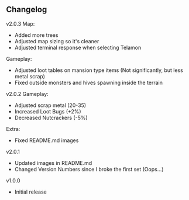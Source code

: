 ## Changelog
v2.0.3
Map:
- Added more trees
- Adjusted map sizing so it's cleaner
- Adjusted terminal response when selecting Telamon

Gameplay:
- Adjusted loot tables on mansion type items (Not significantly, but less metal scrap)
- Fixed outside monsters and hives spawning inside the terrain

v2.0.2
Gameplay:
- Adjusted scrap metal (20-35)
- Increased Loot Bugs (+2%)
- Decreased Nutcrackers (-5%)

Extra:
- Fixed README.md images

v2.0.1
- Updated images in README.md
- Changed Version Numbers since I broke the first set (Oops...)

v1.0.0
- Initial release